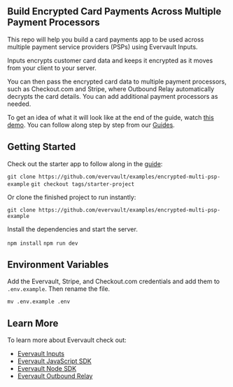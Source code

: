 ## Build Encrypted Card Payments Across Multiple Payment Processors

This repo will help you build a card payments app to be used across multiple payment service providers (PSPs) using Evervault Inputs.

Inputs encrypts customer card data and keeps it encrypted as it moves from your client to your server.

You can then pass the encrypted card data to multiple payment processors, such as Checkout.com and Stripe, where Outbound Relay automatically decrypts the card details. You can add additional payment processors as needed.

To get an idea of what it will look like at the end of the guide, watch [this demo](https://www.youtube.com/watch?v=FQ8_ZDBJdTM). You can follow along step by step from our [Guides](https://docs.evervault.com/guides/multi-psp).

## Getting Started

Check out the starter app to follow along in the [guide](https://docs.evervault.com/guides/):

`git clone https://github.com/evervault/examples/encrypted-multi-psp-example`
`git checkout tags/starter-project`

Or clone the finished project to run instantly:

`git clone https://github.com/evervault/examples/encrypted-multi-psp-example`

Install the dependencies and start the server.

`npm install`
`npm run dev`

## Environment Variables

Add the Evervault, Stripe, and Checkout.com credentials and add them to `.env.example`. Then rename the file.

`mv .env.example .env`

## Learn More

To learn more about Evervault check out:

- [Evervault Inputs](https://docs.evervault.com/products/inputs)
- [Evervault JavaScript SDK](https://docs.evervault.com/sdks/javascript)
- [Evervault Node SDK](https://docs.evervault.com/sdks/nodejs)
- [Evervault Outbound Relay](https://docs.evervault.com/products/outbound-relay)
